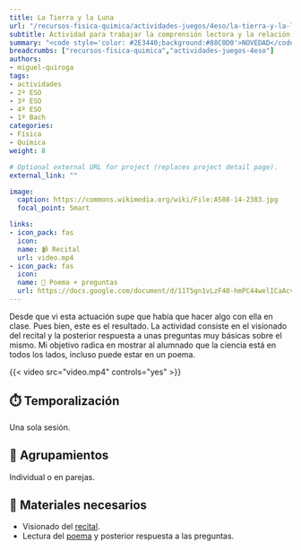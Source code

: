 ```yaml
---
title: La Tierra y la Luna
url: "/recursos-fisica-quimica/actividades-juegos/4eso/la-tierra-y-la-luna"
subtitle: Actividad para trabajar la comprensión lectora y la relación entre las artes y las ciencias
summary: "<code style='color: #2E3440;background:#88C0D0'>NOVEDAD</code><br>Actividad para trabajar la comprensión lectora y la relación entre las artes y las ciencias."
breadcrumbs: ["recursos-fisica-quimica","actividades-juegos-4eso"]
authors:
- miguel-quiroga
tags:
- actividades
- 2º ESO
- 3º ESO
- 4º ESO
- 1º Bach
categories:
- Física
- Química
weight: 8

# Optional external URL for project (replaces project detail page).
external_link: ""

image:
  caption: https://commons.wikimedia.org/wiki/File:AS08-14-2383.jpg
  focal_point: Smart

links:
- icon_pack: fas
  icon:
  name: 📹 Recital
  url: video.mp4
- icon_pack: fas
  icon:
  name: 📜 Poema + preguntas
  url: https://docs.google.com/document/d/11T5gn1vLzF40-hmPC44welICaAcvB6vWzZoHbZqOfyM/edit?usp=sharing
---
```


Desde que vi esta actuación supe que había que hacer algo con ella en clase. Pues bien, este es el resultado.
La actividad consiste en el visionado del recital y la posterior respuesta a unas preguntas muy básicas sobre el mismo.
Mi objetivo radica en mostrar al alumnado que la ciencia está en todos los lados, incluso puede estar en un poema.

{{< video src="video.mp4" controls="yes" >}}

## ⏱️ Temporalización

Una sola sesión.

## 👥 Agrupamientos

Individual o en parejas.

## 💼 Materiales necesarios

- Visionado del [recital](video.mp4).
- Lectura del [poema](https://docs.google.com/document/d/11T5gn1vLzF40-hmPC44welICaAcvB6vWzZoHbZqOfyM/edit?usp=sharing) y posterior respuesta a las preguntas.
